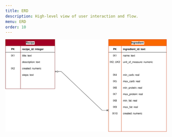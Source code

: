 ```yaml
--- 
title: ERD
description: High-level view of user interaction and flow.
menu: ERD
order: 10
---
```


[![ERD_diagram](images/erd-recipe-retriever.svg)](pdf/erd-recipe-retriever.pdf)
